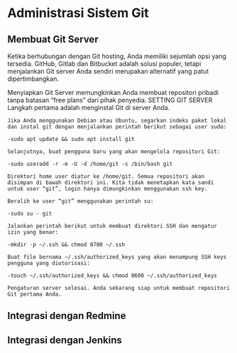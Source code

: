 # Administrasi Sistem Git #

## Membuat Git Server ##
Ketika berhubungan dengan Git hosting, Anda memiliki sejumlah opsi yang tersedia. GitHub, Gitlab dan Bitbucket adalah solusi populer, tetapi menjalankan Git server Anda sendiri merupakan alternatif yang patut dipertimbangkan.

Menyiapkan Git Server memungkinkan Anda membuat repositori pribadi tanpa batasan “free plans” dari pihak penyedia.
    SETTING GIT SERVER
    Langkah pertama adalah menginstal Git di server Anda.

    Jika Anda menggunakan Debian atau Ubuntu, segarkan indeks paket lokal dan instal git dengan menjalankan perintah berikut sebagai user sudo:

    -sudo apt update && sudo apt install git

    Selanjutnya, buat pengguna baru yang akan mengelola repositori Git:

    -sudo useradd -r -m -U -d /home/git -s /bin/bash git

    Direktori home user diatur ke /home/git. Semua repositori akan disimpan di bawah direktori ini. Kita tidak menetapkan kata sandi untuk user “git”, login hanya dimungkinkan menggunakan ssh key.

    Beralih ke user “git” menggunakan perintah su:

    -sudo su - git

    Jalankan perintah berikut untuk membuat direktori SSH dan mengatur izin yang benar:

    -mkdir -p ~/.ssh && chmod 0700 ~/.ssh

    Buat file bernama ~/.ssh/authorized_keys yang akan menampung SSH keys pengguna yang diotorisasi:

    -touch ~/.ssh/authorized_keys && chmod 0600 ~/.ssh/authorized_keys

    Pengaturan server selesai. Anda sekarang siap untuk membuat repositori Git pertama Anda.
    
## Integrasi dengan Redmine ##

## Integrasi dengan Jenkins ##
